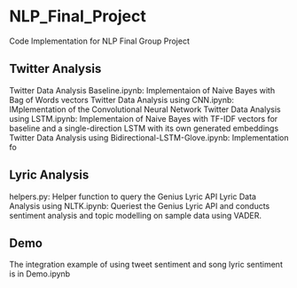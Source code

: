 # NLP_Final_Project
Code Implementation for NLP Final Group Project

## Twitter Analysis
Twitter Data Analysis Baseline.ipynb: Implementaion of Naive Bayes with Bag of Words vectors
Twitter Data Analysis using CNN.ipynb: IMplementation of the Convolutional Neural Network
Twitter Data Analysis using LSTM.ipynb:  Implementaion of Naive Bayes with TF-IDF vectors for baseline and a single-direction LSTM with its own generated embeddings
Twitter Data Analysis using Bidirectional-LSTM-Glove.ipynb: Implementation fo

## Lyric Analysis
helpers.py: Helper function to query the Genius Lyric API
Lyric Data Analysis using NLTK.ipynb: Queriest the Genius Lyric API and conducts sentiment analysis and topic modelling on sample data using VADER.

## Demo
The integration example of using tweet sentiment and song lyric sentiment is in Demo.ipynb

